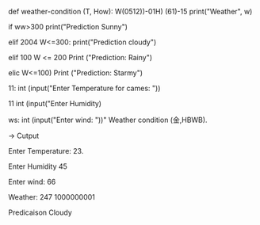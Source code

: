 def weather-condition (T, How): W(0512))-01H) (61)-15 print("Weather", w)

if ww>300 print("Prediction Sunny")

elif 2004 W<=300: print("Prediction cloudy")

elif 100 W <= 200 Print ("Prediction: Rainy")

elic W<=100) Print ("Prediction: Starmy")

11: int (input("Enter Temperature for cames: "))

11 int (input("Enter Humidity)

ws: int (input("Enter wind: "))" Weather condition (金,HBWB).

→ Cutput

Enter Temperature: 23.

Enter Humidity 45

Enter wind: 66

Weather: 247 1000000001

Predicaison Cloudy
